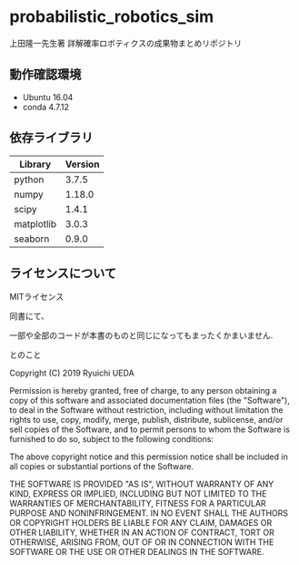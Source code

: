 # probabilistic_robotics_sim

上田隆一先生著 詳解確率ロボティクスの成果物まとめリポジトリ

## 動作確認環境

- Ubuntu 16.04
- conda 4.7.12

## 依存ライブラリ

| Library | Version |
| ---- | ---- |
| python | 3.7.5 |
| numpy | 1.18.0 |
| scipy | 1.4.1 |
| matplotlib | 3.0.3 |
| seaborn | 0.9.0 |

## ライセンスについて

MITライセンス

同書にて、

一部や全部のコードが本書のものと同じになってもまったくかまいません.

とのこと

Copyright (C) 2019 Ryuichi UEDA

Permission is hereby granted, free of charge, to any person obtaining a copy
of this software and associated documentation files (the "Software"), to deal
in the Software without restriction, including without limitation the rights
to use, copy, modify, merge, publish, distribute, sublicense, and/or sell
copies of the Software, and to permit persons to whom the Software is
furnished to do so, subject to the following conditions:

The above copyright notice and this permission notice shall be included in
all copies or substantial portions of the Software.

THE SOFTWARE IS PROVIDED "AS IS", WITHOUT WARRANTY OF ANY KIND, EXPRESS OR
IMPLIED, INCLUDING BUT NOT LIMITED TO THE WARRANTIES OF MERCHANTABILITY,
FITNESS FOR A PARTICULAR PURPOSE AND NONINFRINGEMENT. IN NO EVENT SHALL THE
AUTHORS OR COPYRIGHT HOLDERS BE LIABLE FOR ANY CLAIM, DAMAGES OR OTHER
LIABILITY, WHETHER IN AN ACTION OF CONTRACT, TORT OR OTHERWISE, ARISING FROM,
OUT OF OR IN CONNECTION WITH THE SOFTWARE OR THE USE OR OTHER DEALINGS IN
THE SOFTWARE.
